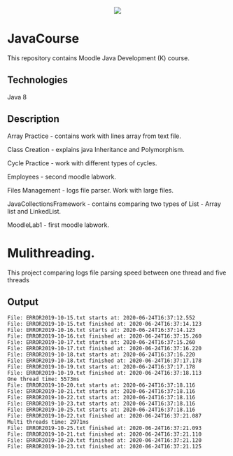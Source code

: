 <p align="center"><img src="https://img-a.udemycdn.com/course/750x422/2669808_fcbe.jpg"></p>

# JavaCourse
This repository contains Moodle Java Development (K) course.
## Technologies
Java 8
## Description
Array Practice - contains work with lines array from text file.

Class Creation - explains java Inheritance and Polymorphism.

Cycle Practice - work with different types of cycles.

Employees - second moodle labwork.

Files Management - logs file parser. Work with large files.

JavaCollectionsFramework - contains comparing two types of List - Array
list and LinkedList.

MoodleLab1 - first moodle labwork.

# Mulithreading.
This project comparing logs file parsing speed between one thread and five threads
## Output
    File: ERROR2019-10-15.txt starts at: 2020-06-24T16:37:12.552
    File: ERROR2019-10-15.txt finished at: 2020-06-24T16:37:14.123
    File: ERROR2019-10-16.txt starts at: 2020-06-24T16:37:14.123
    File: ERROR2019-10-16.txt finished at: 2020-06-24T16:37:15.260
    File: ERROR2019-10-17.txt starts at: 2020-06-24T16:37:15.260
    File: ERROR2019-10-17.txt finished at: 2020-06-24T16:37:16.220
    File: ERROR2019-10-18.txt starts at: 2020-06-24T16:37:16.220
    File: ERROR2019-10-18.txt finished at: 2020-06-24T16:37:17.178
    File: ERROR2019-10-19.txt starts at: 2020-06-24T16:37:17.178
    File: ERROR2019-10-19.txt finished at: 2020-06-24T16:37:18.113
    One thread time: 5573ms
    File: ERROR2019-10-20.txt starts at: 2020-06-24T16:37:18.116
    File: ERROR2019-10-21.txt starts at: 2020-06-24T16:37:18.116
    File: ERROR2019-10-22.txt starts at: 2020-06-24T16:37:18.116
    File: ERROR2019-10-23.txt starts at: 2020-06-24T16:37:18.116
    File: ERROR2019-10-25.txt starts at: 2020-06-24T16:37:18.116
    File: ERROR2019-10-22.txt finished at: 2020-06-24T16:37:21.087
    Multi threads time: 2971ms
    File: ERROR2019-10-25.txt finished at: 2020-06-24T16:37:21.093
    File: ERROR2019-10-21.txt finished at: 2020-06-24T16:37:21.110
    File: ERROR2019-10-20.txt finished at: 2020-06-24T16:37:21.120
    File: ERROR2019-10-23.txt finished at: 2020-06-24T16:37:21.125
